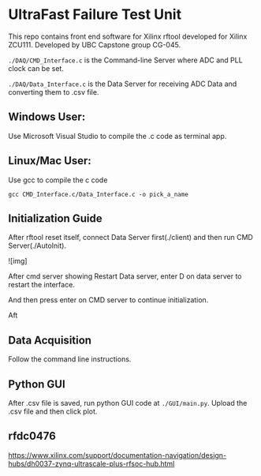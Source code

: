 # UltraFast Failure Test Unit

This repo contains front end software for Xilinx rftool developed for Xilinx ZCU111. Developed by UBC Capstone group CG-045.

`./DAQ/CMD_Interface.c` is the Command-line Server where ADC and PLL clock can be set.

`./DAQ/Data_Interface.c` is the Data Server for receiving ADC Data and converting them to .csv file.

## Windows User:

Use Microsoft Visual Studio to compile the .c code as terminal app.

## Linux/Mac User:

Use gcc to compile the c code

`gcc CMD_Interface.c/Data_Interface.c -o pick_a_name`

## Initialization Guide

After rftool reset itself, connect Data Server first(./client) and then run CMD Server(./AutoInit). 

![img]

After cmd server showing Restart Data server, enter D on data server to restart the interface. 

And then press enter on CMD server to continue initialization. 

Aft
## Data Acquisition

Follow the command line instructions.

## Python GUI

After .csv file is saved, run python GUI code at `./GUI/main.py`. Upload the .csv file and then click plot.

## rfdc0476

https://www.xilinx.com/support/documentation-navigation/design-hubs/dh0037-zynq-ultrascale-plus-rfsoc-hub.html
